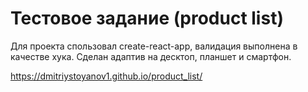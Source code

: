 # Тестовое задание (product list)

Для проекта спользовал create-react-app, валидация выполнена в качестве хука. Сделан адаптив на десктоп, планшет и смартфон.

https://dmitriystoyanov1.github.io/product_list/
